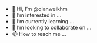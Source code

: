 - 👋 Hi, I’m @qianweikhm
- 👀 I’m interested in ...
- 🌱 I’m currently learning ...
- 💞️ I’m looking to collaborate on ...
- 📫 How to reach me ...

<!---
qianweikhm/qianweikhm is a ✨ special ✨ repository because its `README.md` (this file) appears on your GitHub profile.
You can click the Preview link to take a look at your changes.
--->
